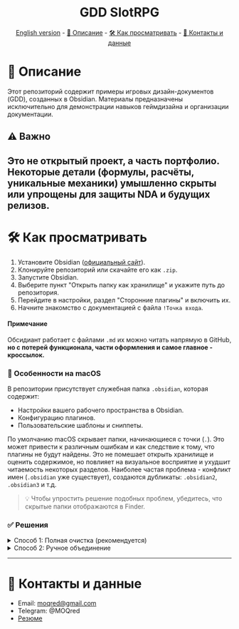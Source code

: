 <h1 align="center">GDD SlotRPG</h1>
<p align="center"><a href="README_en.md">English version</a> - <a href="#-описание">📖 Описание</a> - <a href="#-как-просматривать">🛠 Как просматривать</a> - <a href="#-контакты-и-данные">📧 Контакты и данные</a></p>

# 📖 Описание
Этот репозиторий содержит примеры игровых дизайн-документов (GDD), созданных в Obsidian. Материалы предназначены исключительно для демонстрации навыков геймдизайна и организации документации.
## ⚠ Важно
Это не открытый проект, а часть портфолио. Некоторые детали (формулы, расчёты, уникальные механики) умышленно скрыты или упрощены для защиты NDA и будущих релизов.
---

# 🛠 Как просматривать

1.  Установите Obsidian (<a href="https://obsidian.md/">официальный сайт</a>).
2.  Клонируйте репозиторий или скачайте его как `.zip`.
3.  Запустите Obsidian.
4.  Выберите пункт "Открыть папку как хранилище" и укажите путь до репозитория.
5.  Перейдите в настройки, раздел "Сторонние плагины" и включить их.
6.  Начните знакомство с документацией с файла `!Точка входа`.
#### Примечание
Обсидиант работает с файлами `.md` их можно читать напрямую в GitHub, **но с потерей функционала, части оформления и самое главное - кроссылок.**

### 🔧 Особенности на macOS
В репозитории присутствует служебная папка `.obsidian`, которая содержит:
*   Настройки вашего рабочего пространства в Obsidian.
*   Конфигурацию плагинов.
*   Пользовательские шаблоны и сниппеты.

По умолчанию macOS скрывает папки, начинающиеся с точки (`.`). Это может привести к различным ошибкам и как следствие к тому, что плагины не будут найдены. Это не помешает открыть хранилище и оценить содержимое, но повлияет на визуальное восприятие и ухудшит читаемость некоторых разделов. Наиболее частая проблема - конфликт имен (`.obsidian` уже существует), создаются дубликаты: `.obsidian2`, `.obsidian3` и т.д.
> 💡 Чтобы упростить решение подобных проблем, убедитесь, что скрытые папки отображаются в Finder.


### ✅ Решения
<details>
<summary>Способ 1: Полная очистка (рекомендуется)</summary>
1.  Удалите всю папку хранилища (где возникли дубли).
2.  Клонируйте репозиторий заново.
3.  Только после этого откройте папку в Obsidian.
</details>

<details>
<summary>Способ 2: Ручное объединение</summary>
1.  Закройте Obsidian.
2.  Удалите локальную папку `.obsidian`.
3.  Переименуйте `.obsidian2` в `.obsidian`.
4.  Откройте хранилище.
</details>

---

# 📧 Контакты и данные
*  Email: moqred@gmail.com
*  Telegram: @MOQred
*  [Резюме](https://disk.yandex.ru/d/vWeFtHvo0KuRvg)
